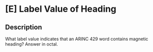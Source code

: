# [E] Label Value of Heading

## Description

What label value indicates that an ARINC 429 word contains magnetic heading?  Answer in octal.

